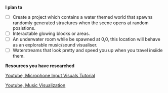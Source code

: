 **I plan to**

- [ ] Create a project which contains a water themed world that spawns randomly generated structures when the scene opens at random posistions.
- [ ] Interactable glowing blocks or areas. 
- [ ] An underwater room while be spawned at 0,0, this location will behave as an explorable music/sound visualiser.
- [ ] Waterstreams that look pretty and speed you up when you travel insiide them. 

**Resources you have researched**

[Youtube, Microphone Input Visuals Tutorial](https://www.youtube.com/watch?v=GHc9RF258VA)

[Youtube, Music Visualization](https://www.youtube.com/watch?v=eTP_8NXwyNE)
